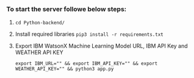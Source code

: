 ### To start the server followe below steps:

1. `cd Python-backend/`
2. Install required libraries `pip3 install -r requirements.txt`
3. Export IBM WatsonX Machine Learning Model URL, IBM API Key and WEATHER API KEY

   `export IBM_URL="" && export IBM_API_KEY="" && export WEATHER_API_KEY="" && python3 app.py`
